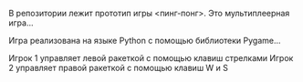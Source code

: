 В репозитории лежит прототип игры <пинг-понг>. Это мультиплеерная игра...

Игра реализована на языке Python с помощью библиотеки Pygame...

Игрок 1 управляет левой ракеткой с помощью клавиш стрелками Игрок 2 управляет правой ракеткой с помощью клавиш W и S
